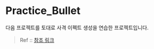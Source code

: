 Practice_Bullet
======

다음 프로젝트를 토대로 사격 이펙트 생성을 연습한 프로젝트입니다.

> Ref :: [참조 링크](https://www.youtube.com/watch?v=cI3E7_f74MA&t=404s)